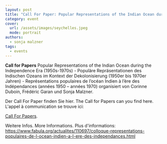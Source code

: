 ```yaml
---
layout: post
title: "Call For Paper: Popular Representations of the Indian Ocean during the Independence Era (1950s-1970s)" (7.-9 September 2023)
category: event
cover:
  url: /assets/images/seychelles.jpeg
  mode: portrait
authors:
  - sonja malzner
tags:
  - events
---
```


**Call for Papers** Popular Representations of the Indian Ocean during the Independence Era (1950s-1970s) - Populäre Repräsentationen des Indischen Ozeans im Kontext der Dekolonisierung (1950er bis 1970er Jahren) - Représentations populaires de l’océan Indien à l’ère des Indépendances (années 1950 – années 1970) organisiert von Corinne Duboin, Frédéric Garan und Sonja Malzner.


<!-- more -->

Der Call For Paper finden Sie hier. The Call for Papers can you find here. L'appel à communication se trouve ici:

[Call For Papers](../../../../assets/pdf/call-ocean.pdf).

Weitere Infos. More Informations. Plus d'informations: https://www.fabula.org/actualites/110697/colloque-representations-populaires-de-l-ocean-indien-a-l-ere-des-independances.html
